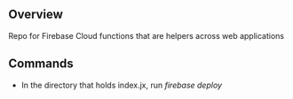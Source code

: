 ## Overview

Repo for Firebase Cloud functions that are helpers across web applications

## Commands
 - In the directory that holds index.jx, run *firebase deploy*
